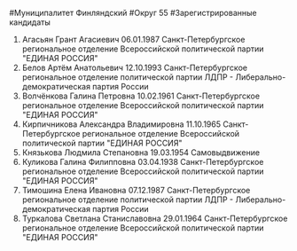 #Муниципалитет
Финляндский
#Округ
55
#Зарегистрированные кандидаты
1. Агасьян Грант Агасиевич 06.01.1987
Санкт-Петербургское региональное отделение Всероссийской политической партии "ЕДИНАЯ РОССИЯ"
2. Белов Артём Анатольевич 12.10.1993
Санкт-Петербургское региональное отделение политической партии ЛДПР - Либерально-демократическая партия России
3. Волчёнкова Галина Петровна 10.02.1961
Санкт-Петербургское региональное отделение Всероссийской политической партии "ЕДИНАЯ РОССИЯ"
4. Кирпичникова Александра Владимировна 11.10.1965
Санкт-Петербургское региональное отделение Всероссийской политической партии "ЕДИНАЯ РОССИЯ"
5. Князькова Людмила Степановна 19.03.1954
Самовыдвижение
6. Куликова Галина Филипповна 03.04.1938
Санкт-Петербургское региональное отделение Всероссийской политической партии "ЕДИНАЯ РОССИЯ"
7. Тимошина Елена Ивановна 07.12.1987
Санкт-Петербургское региональное отделение политической партии ЛДПР - Либерально-демократическая партия России
8. Туркалова Светлана Станиславовна 29.01.1964
Санкт-Петербургское региональное отделение Всероссийской политической партии "ЕДИНАЯ РОССИЯ"
